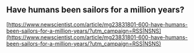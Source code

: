 ## Have humans been sailors for a million years?
  
  [https://www.newscientist.com/article/mg23831801-600-have-humans-been-sailors-for-a-million-years/?utm_campaign=RSS|NSNS](https://www.newscientist.com/article/mg23831801-600-have-humans-been-sailors-for-a-million-years/?utm_campaign=RSS|NSNS)